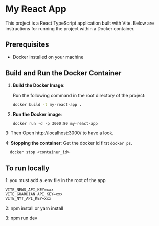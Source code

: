 # My React App

This project is a React TypeScript application built with Vite. Below are instructions for running the project within a Docker container.

## Prerequisites

- Docker installed on your machine

## Build and Run the Docker Container

1. **Build the Docker Image**:

   Run the following command in the root directory of the project:

   ```bash
   docker build -t my-react-app .

   ```

2. **Run the Docker image**:

   `docker run -d -p 3000:80 my-react-app`

3: Then Open http://localhost:3000/
to have a look.

4: **Stopping the container**:
Get the docker id first
`docker ps`.

      docker stop <container_id>

## To run locally
1: you must add a .env file in the root of the app
```
VITE_NEWS_API_KEY=xxx
VITE_GUARDIAN_API_KEY=xxx
VITE_NYT_API_KEY=xxx
```
2: npm install or yarn install

3: npm run dev
